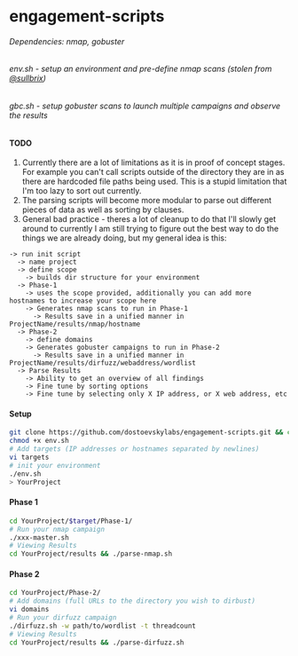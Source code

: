 # engagement-scripts
###### Dependencies: nmap, gobuster

###### env.sh - setup an environment and pre-define nmap scans (stolen from [@sullbrix](https://github.com/sullbrix/engagement-tools/blob/master/EH_Setup.sh))
###### gbc.sh - setup gobuster scans to launch multiple campaigns and observe the results

#### TODO
1.  Currently there are a lot of limitations as it is in proof of concept stages. For example you can't call scripts outside of the directory they are in as there are hardcoded file paths being used. This is a stupid limitation that I'm too lazy to sort out currently.
2.  The parsing scripts will become more modular to parse out different pieces of data as well as sorting by clauses.
3.  General bad practice - theres a lot of cleanup to do that I'll slowly get around to currently I am still trying to figure out the best way to do the things we are already doing, but my general idea is this:
```
-> run init script
  -> name project
  -> define scope
    -> builds dir structure for your environment
  -> Phase-1
    -> uses the scope provided, additionally you can add more hostnames to increase your scope here
    -> Generates nmap scans to run in Phase-1
      -> Results save in a unified manner in ProjectName/results/nmap/hostname
  -> Phase-2
    -> define domains
    -> Generates gobuster campaigns to run in Phase-2
      -> Results save in a unified manner in ProjectName/results/dirfuzz/webaddress/wordlist
  -> Parse Results
    -> Ability to get an overview of all findings
    -> Fine tune by sorting options
    -> Fine tune by selecting only X IP address, or X web address, etc
```

#### Setup
```bash
git clone https://github.com/dostoevskylabs/engagement-scripts.git && cd engagement-scripts
chmod +x env.sh
# Add targets (IP addresses or hostnames separated by newlines)
vi targets
# init your environment
./env.sh
> YourProject
```

#### Phase 1
```bash
cd YourProject/$target/Phase-1/
# Run your nmap campaign
./xxx-master.sh
# Viewing Results
cd YourProject/results && ./parse-nmap.sh
```

#### Phase 2
```bash
cd YourProject/Phase-2/
# Add domains (full URLs to the directory you wish to dirbust)
vi domains
# Run your dirfuzz campaign
./dirfuzz.sh -w path/to/wordlist -t threadcount
# Viewing Results
cd YourProject/results && ./parse-dirfuzz.sh
```

